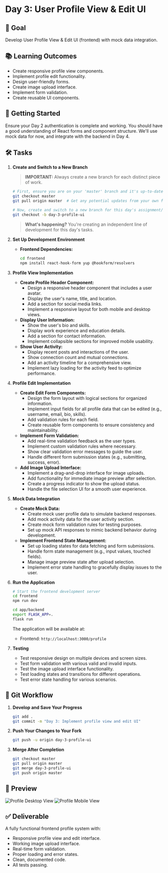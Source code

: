 # Day 3: User Profile View & Edit UI

## 🎯 Goal

Develop User Profile View & Edit UI (frontend) with mock data integration.

## 📚 Learning Outcomes

- Create responsive profile view components.
- Implement profile edit functionality.
- Design user-friendly forms.
- Create image upload interface.
- Implement form validation.
- Create reusable UI components.

## 🚀 Getting Started

Ensure your Day 2 authentication is complete and working. You should have a good understanding of React forms and component structure. We'll use mock data for now, and integrate with the backend in Day 4.

## 🛠️ Tasks

1.  **Create and Switch to a New Branch**

    > **IMPORTANT:** Always create a new branch for each distinct piece of work.

    ```bash
    # First, ensure you are on your 'master' branch and it's up-to-date
    git checkout master
    git pull origin master  # Get any potential updates from your own fork's master

    # Now, create and switch to a new branch for this day's assignment/feature
    git checkout -b day-3-profile-ui
    ```

    > **What's happening?** You're creating an independent line of development for this day's tasks.

2.  **Set Up Development Environment**

    - **Frontend Dependencies:**
      ```bash
      cd frontend
      npm install react-hook-form yup @hookform/resolvers
      ```

3.  **Profile View Implementation**

    - **Create Profile Header Component:**
      - Design a responsive header component that includes a user avatar.
      - Display the user's name, title, and location.
      - Add a section for social media links.
      - Implement a responsive layout for both mobile and desktop views.
    - **Display User Information:**
      - Show the user's bio and skills.
      - Display work experience and education details.
      - Add a section for contact information.
      - Implement collapsible sections for improved mobile usability.
    - **Show User Activity:**
      - Display recent posts and interactions of the user.
      - Show connection count and mutual connections.
      - Add an activity timeline for a comprehensive view.
      - Implement lazy loading for the activity feed to optimize performance.

4.  **Profile Edit Implementation**

    - **Create Edit Form Components:**
      - Design the form layout with logical sections for organized information.
      - Implement input fields for all profile data that can be edited (e.g., username, email, bio, skills).
      - Add validation rules for each field.
      - Create reusable form components to ensure consistency and maintainability.
    - **Implement Form Validation:**
      - Add real-time validation feedback as the user types.
      - Implement custom validation rules where necessary.
      - Show clear validation error messages to guide the user.
      - Handle different form submission states (e.g., submitting, success, error).
    - **Add Image Upload Interface:**
      - Implement a drag-and-drop interface for image uploads.
      - Add functionality for immediate image preview after selection.
      - Create a progress indicator to show the upload status.
      - Handle the file selection UI for a smooth user experience.

5.  **Mock Data Integration**

    - **Create Mock Data:**
      - Create mock user profile data to simulate backend responses.
      - Add mock activity data for the user activity section.
      - Create mock form validation rules for testing purposes.
      - Set up mock API responses to mimic backend behavior during development.
    - **Implement Frontend State Management:**
      - Set up loading states for data fetching and form submissions.
      - Handle form state management (e.g., input values, touched fields).
      - Manage image preview state after upload selection.
      - Implement error state handling to gracefully display issues to the user.

6.  **Run the Application**

      ```bash
      # Start the frontend development server
      cd frontend
      npm run dev

      cd app/backend
      export FLASK_APP=.
      flask run
      ```

    The application will be available at:

    - Frontend: `http://localhost:3000/profile`

7.  **Testing**

    - Test responsive design on multiple devices and screen sizes.
    - Test form validation with various valid and invalid inputs.
    - Test the image upload interface functionality.
    - Test loading states and transitions for different operations.
    - Test error state handling for various scenarios.

## 🔄 Git Workflow

1.  **Develop and Save Your Progress**

    ```bash
    git add .
    git commit -m "Day 3: Implement profile view and edit UI"
    ```

2.  **Push Your Changes to Your Fork**

    ```bash
    git push -u origin day-3-profile-ui
    ```

3.  **Merge After Completion**

    ```bash
    git checkout master
    git pull origin master
    git merge day-3-profile-ui
    git push origin master
    ```

## 📸 Preview

![Profile Desktop View](profile-desk.png)
![Profile Mobile View](profile-mobile.png)

## ✅ Deliverable

A fully functional frontend profile system with:

- Responsive profile view and edit interface.
- Working image upload interface.
- Real-time form validation.
- Proper loading and error states.
- Clean, documented code.
- All tests passing.
